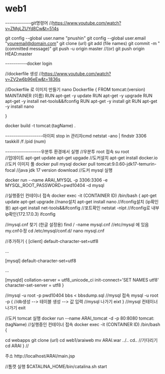 # web1

-------------git명령어
//https://www.youtube.com/watch?v=ZMgLZUYd8Cw&t=514s

git config --global user.name "pnushin"
git config --global user.email "youremail@domain.com"
git clone (url)
git add (file names)
git commit -m "(committed message)"
git push -u origin master //(or) git push origin HEAD:master


-----------docker login

//dockerfile 생성
//https://www.youtube.com/watch?v=ZV2w6b96eEw&t=1836s

//Dockerfile 로 이미지 만들기
nano Dockerfile
{
FROM tomcat:(version)
MAINTAINER (이름)
RUN apt-get -y update
RUN apt-get -y upgrade
RUN apt-get -y install net-tools&&ifconfig
RUN apt-get -y install git
RUN apt-get -y install nano

}

docker build -t tomcat:(tagName) .

-------------------아이피 stop in 관리자cmd
netstat -ano | findstr 3306
taskkill /f /pid (num)



------------------우분투 환경에서 실행
//우분투 root 접속
su root  
//업데이트
apt-get update
apt-get upgade
//도커설치
apt-get install docker.io
//도커 이미지 풀
docker pull mysql
docker pull tomcat:9.0.60-jdk17-temurin-focal //java jdk 17 version download
//도커 mysql 실행

docker run --name ARAI_MYSQL -p 3306:3306 -e MYSQL_ROOT_PASSWORD=pwd10404 -d mysql

//실행중인 컨테이너 접속
docker exec -it (CONTAINER ID) /bin/bash
{
apt-get update
apt-get upgrade
//nano설치
apt-get install nano
//ifconfig설치 (ip확인용)
apt-get install net-tools&&ifconfig
//포트확인
netstat -nlpt
//ifconfig로 내부ip확인(172.17.0.3)
ifconfig

//mysql.cnf 찾기 (한글 설정용)
find / -name mysql.cnf
//etc/mysql 에 있음 my.cnf수정
cd /etc/mysql/conf.d/
nano mysql.cnf

//추가하기
{
[client]
default-character-set=utf8

...

[mysql]
default-character-set=utf8

...

[mysqld]
collation-server = utf8_unicode_ci
init-connect='SET NAMES utf8'
character-set-server = utf8
}

//mysql -u root -p pwd10404 bbs < bbsdump.sql
//mysql 접속
mysql -u root -p
{
//db생성 --> 테이블 생성 --> 값 입력
//mysql 나가기
eixt
}
//mysql 컨테이너 나가기
exit

//도커 tomcat 실행 
docker run --name ARAI_tomcat -d -p 80:8080 tomcat:(tagName)
//실행중인 컨테이너 접속
 docker exec -it (CONTAINER ID) /bin/bash
{

cd webapps
git clone (url)
cd web1/araiweb
mv ARAI.war ../..
cd..
//기다리기
cd ARAI
}
// 

주소 http://localhost/ARAI/main.jsp


//톰캣 실행
$CATALINA_HOME/bin/catalina.sh start
